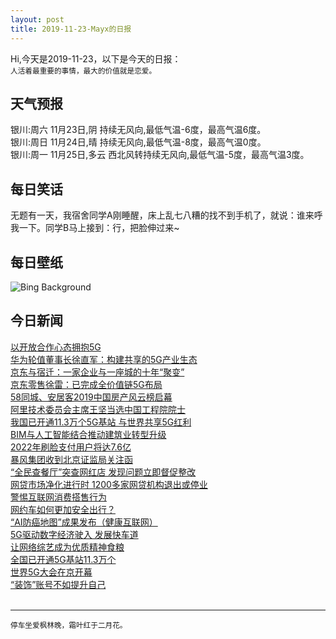```yaml
---
layout: post
title: 2019-11-23-Mayx的日报
---
```


Hi,今天是2019-11-23，以下是今天的日报：<br><small>
人活着最重要的事情，最大的价值就是恋爱。</small><!--more-->
## 天气预报
银川:周六 11月23日,阴 持续无风向,最低气温-6度，最高气温6度。<br>银川:周日 11月24日,晴 持续无风向,最低气温-8度，最高气温0度。<br>银川:周一 11月25日,多云 西北风转持续无风向,最低气温-5度，最高气温3度。
## 每日笑话
无题有一天，我宿舍同学A刚睡醒，床上乱七八糟的找不到手机了，就说：谁来呼我一下。同学B马上接到：行，把脸伸过来~
## 每日壁纸
![Bing Background](https://cn.bing.com/th?id=OHR.CuttySark150_EN-US8574386630_1920x1080.jpg&rf=LaDigue_1920x1080.jpg&pid=hp "The Cutty Sark in Greenwich, London, England, for its 150th anniversary (© Grant Rooney Premium/Alamy)")
## 今日新闻

[以开放合作心态拥抱5G](http://it.people.com.cn/n1/2019/1123/c1009-31470600.html)   
[华为轮值董事长徐直军：构建共享的5G产业生态](http://it.people.com.cn/n1/2019/1122/c1009-31469713.html)   
[京东与宿迁：一家企业与一座城的十年“聚变”](http://it.people.com.cn/n1/2019/1122/c1009-31470111.html)   
[京东零售徐雷：已完成全价值链5G布局](http://it.people.com.cn/n1/2019/1122/c1009-31470127.html)   
[58同城、安居客2019中国房产风云榜启幕](http://it.people.com.cn/n1/2019/1122/c1009-31470241.html)   
[阿里技术委员会主席王坚当选中国工程院院士](http://it.people.com.cn/n1/2019/1122/c1009-31470010.html)   
[我国已开通11.3万个5G基站 与世界共享5G红利](http://it.people.com.cn/n1/2019/1122/c1009-31469980.html)   
[BIM与人工智能结合推动建筑业转型升级](http://it.people.com.cn/n1/2019/1122/c1009-31469660.html)   
[2022年刷脸支付用户将达7.6亿](http://it.people.com.cn/n1/2019/1122/c1009-31468987.html)   
[暴风集团收到北京证监局关注函](http://it.people.com.cn/n1/2019/1122/c1009-31468998.html)   
[“全民查餐厅”突查网红店 发现问题立即督促整改](http://it.people.com.cn/n1/2019/1122/c1009-31468999.html)   
[网贷市场净化进行时 1200多家网贷机构退出或停业](http://it.people.com.cn/n1/2019/1122/c1009-31468791.html)   
[警惕互联网消费搭售行为](http://it.people.com.cn/n1/2019/1122/c1009-31468792.html)   
[网约车如何更加安全出行？](http://it.people.com.cn/n1/2019/1122/c1009-31468793.html)   
[“AI防癌地图”成果发布（健康互联网）](http://it.people.com.cn/n1/2019/1122/c1009-31468803.html)   
[5G驱动数字经济驶入 发展快车道](http://it.people.com.cn/n1/2019/1122/c1009-31468722.html)   
[让网络综艺成为优质精神食粮](http://it.people.com.cn/n1/2019/1122/c1009-31468768.html)   
[全国已开通5G基站11.3万个](http://it.people.com.cn/n1/2019/1122/c1009-31468780.html)   
[世界5G大会在京开幕](http://it.people.com.cn/n1/2019/1122/c1009-31468783.html)   
[“装饰”账号不如提升自己](http://it.people.com.cn/n1/2019/1122/c1009-31468882.html)   
<br />

***

<small>停车坐爱枫林晚，霜叶红于二月花。</small>
